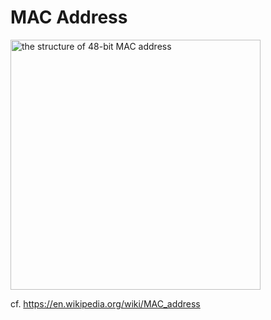 # MAC Address


<!-- ![the structure of 48-bit MAC address](./img/MAC-48_Address.png) -->

<img
    src="../img/MAC-48_Address.png"
    alt="the structure of 48-bit MAC address"
    style="height: 400px; width: 400px;"
    onerror="this.onerror=null; this.src='./img/MAC-48_Address.png';"
/>

cf. https://en.wikipedia.org/wiki/MAC_address
